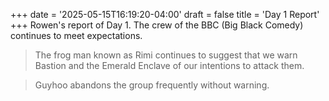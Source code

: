 +++
date = '2025-05-15T16:19:20-04:00'
draft = false
title = 'Day 1 Report'
+++
Rowen's report of Day 1. The crew of the BBC (Big Black Comedy) continues to meet expectations.



> The frog man known as Rimi continues to suggest that we warn Bastion and the Emerald Enclave of our intentions to attack them.

> Guyhoo abandons the group frequently without warning.


